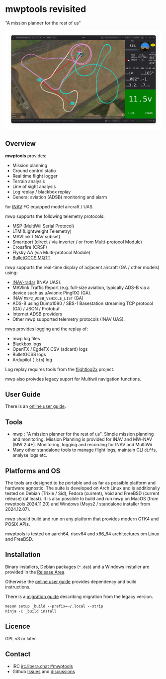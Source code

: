 mwptools revisited
==================

"A mission planner for the rest of us"

![mwp](docs/images/mwp4.png)

## Overview

**mwptools** provides:

* Mission planning
* Ground control statio
* Real time flight logger
* Terrain analysis
* Line of sight analysis
* Log replay / blackbox replay
* Genera; aviation (ADSB) monitoring and alarm

for [INAV](https://github.com/iNavFlight/inav) FC equipped model aircraft / UAS.

mwp supports the following telemetry protocols:

* MSP (MultiWii Serial Protocol)
* LTM (Lightweight Telemetry)
* MAVLink (INAV subset)
* Smartport (direct /  via inverter / or from Multi-protocol Module)
* Crossfire (CRSF)
* Flysky AA (via Multi-protocol Module)
* [BulletGCCS MQTT](https://github.com/stronnag/mwptools/wiki/mqtt---bulletgcss-telemetry)

mwp supports the real-time display of adjacent aircraft (GA / other models) using:

* [INAV-radar](https://github.com/OlivierC-FR/ESP32-INAV-Radar/) (INAV UAS).
* MAVlink Traffic Report (e.g. full-size aviation, typically ADS-B via a device such as uAvionix PingRX) (GA).
* INAV `MSP2_ADSB_VEHICLE_LIST` (GA)
* ADS-B using Dump1090 /  SBS-1 Basestation streaming TCP protocol (GA) / JSON / Protobuf
* Internet ADSB providers
* Other mwp supported telemetry protocols (INAV UAS).

mwp provides logging and the replay of:

* mwp log files
* Blackbox logs
* OpenTX / EgdeTX CSV (sdcard) logs
* BulletGCSS logs
* Ardupilot (`.bin`) log

Log replay requires tools from the [flightlog2x](https://github.com/stronnag/bbl2kml) project.

mwp also proivdes legacy suport for Multiwii navigation functions.

## User Guide

There is an [online user guide](https://stronnag.github.io/mwptools/).

## Tools

 * mwp : "A mission planner for the rest of us". Simple mission planning and monitoring. Mission Planning is provided for INAV and MW-NAV (MW 2.4+). Monitoring, logging and recording for INAV and MultiWii
 * Many other standalone tools to manage flight logs, maintain CLI `diff`s, analyse logs etc.

## Platforms and OS

The tools are designed to be portable and as far as possible platform and hardware agnostic. The suite is developed on Arch Linux and is additionally tested on Debian (Trixie / Sid), Fedora (current), Void and FreeBSD (current release) (at least). It is also possible to build and run mwp on MacOS (from mwptools 2024.11.20) and Windows (Msys2 / standalone installer from 2024.12.07).

mwp should  build and run on any platform that provides modern GTK4 and POSIX APIs.

mwptools is tested on aarch64, riscv64 and x86_64 architectures om Linux and FreeBSD.

## Installation

Binary installers, Debian packages (`*.deb`) and a Windows installer are provided in the [Release Area](https://github.com/stronnag/mwptools/releases).

Otherwise the [online user guide](https://stronnag.github.io/mwptools/) provides dependency and build instructions.

There is a [migration guide](docs/mwp-Gtk4-migration-guide.md) describing migration from the legacy version.

```
meson setup _build --prefix=~/.local --strip
ninja -C _build install
```

## Licence

GPL v3 or later

## Contact

* IRC [irc.libera.chat #mwptools](ircs://irc.libera.chat/mwptools)
* Github [Issues](https://github.com/stronnag/mwptools/issues) and [discussions](https://github.com/stronnag/mwptools/discussions)

